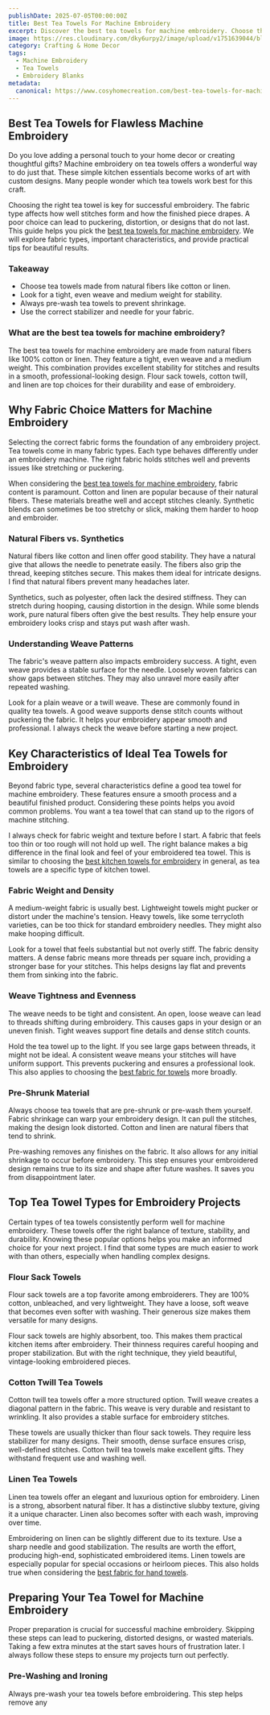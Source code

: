 ```yaml
---
publishDate: 2025-07-05T00:00:00Z
title: Best Tea Towels For Machine Embroidery
excerpt: Discover the best tea towels for machine embroidery. Choose the right fabric for beautiful, durable designs. Learn key tips for perfect stitches.
image: https://res.cloudinary.com/dky6urpy2/image/upload/v1751639044/blog_image_1751639043_jen2nz.webp
category: Crafting & Home Decor
tags:
  - Machine Embroidery
  - Tea Towels
  - Embroidery Blanks
metadata:
  canonical: https://www.cosyhomecreation.com/best-tea-towels-for-machine-embroidery
---
```


## Best Tea Towels for Flawless Machine Embroidery

Do you love adding a personal touch to your home decor or creating thoughtful gifts? Machine embroidery on tea towels offers a wonderful way to do just that. These simple kitchen essentials become works of art with custom designs. Many people wonder which tea towels work best for this craft.

Choosing the right tea towel is key for successful embroidery. The fabric type affects how well stitches form and how the finished piece drapes. A poor choice can lead to puckering, distortion, or designs that do not last. This guide helps you pick the [best tea towels for machine embroidery](https://www.cosyhomecreation.com/best-tea-towels-for-machine-embroidery). We will explore fabric types, important characteristics, and provide practical tips for beautiful results.

### Takeaway

*   Choose tea towels made from natural fibers like cotton or linen.
*   Look for a tight, even weave and medium weight for stability.
*   Always pre-wash tea towels to prevent shrinkage.
*   Use the correct stabilizer and needle for your fabric.

### What are the best tea towels for machine embroidery?

The best tea towels for machine embroidery are made from natural fibers like 100% cotton or linen. They feature a tight, even weave and a medium weight. This combination provides excellent stability for stitches and results in a smooth, professional-looking design. Flour sack towels, cotton twill, and linen are top choices for their durability and ease of embroidery.

## Why Fabric Choice Matters for Machine Embroidery

Selecting the correct fabric forms the foundation of any embroidery project. Tea towels come in many fabric types. Each type behaves differently under an embroidery machine. The right fabric holds stitches well and prevents issues like stretching or puckering.

When considering the [best tea towels for machine embroidery](https://www.cosyhomecreation.com/best-tea-towels-for-machine-embroidery), fabric content is paramount. Cotton and linen are popular because of their natural fibers. These materials breathe well and accept stitches cleanly. Synthetic blends can sometimes be too stretchy or slick, making them harder to hoop and embroider.

### Natural Fibers vs. Synthetics

Natural fibers like cotton and linen offer good stability. They have a natural give that allows the needle to penetrate easily. The fibers also grip the thread, keeping stitches secure. This makes them ideal for intricate designs. I find that natural fibers prevent many headaches later.

Synthetics, such as polyester, often lack the desired stiffness. They can stretch during hooping, causing distortion in the design. While some blends work, pure natural fibers often give the best results. They help ensure your embroidery looks crisp and stays put wash after wash.

### Understanding Weave Patterns

The fabric's weave pattern also impacts embroidery success. A tight, even weave provides a stable surface for the needle. Loosely woven fabrics can show gaps between stitches. They may also unravel more easily after repeated washing.

Look for a plain weave or a twill weave. These are commonly found in quality tea towels. A good weave supports dense stitch counts without puckering the fabric. It helps your embroidery appear smooth and professional. I always check the weave before starting a new project.

## Key Characteristics of Ideal Tea Towels for Embroidery

Beyond fabric type, several characteristics define a good tea towel for machine embroidery. These features ensure a smooth process and a beautiful finished product. Considering these points helps you avoid common problems. You want a tea towel that can stand up to the rigors of machine stitching.

I always check for fabric weight and texture before I start. A fabric that feels too thin or too rough will not hold up well. The right balance makes a big difference in the final look and feel of your embroidered tea towel. This is similar to choosing the [best kitchen towels for embroidery](https://cosyhomecreation.com/best-kitchen-towels-for-embroidery) in general, as tea towels are a specific type of kitchen towel.

### Fabric Weight and Density

A medium-weight fabric is usually best. Lightweight towels might pucker or distort under the machine's tension. Heavy towels, like some terrycloth varieties, can be too thick for standard embroidery needles. They might also make hooping difficult.

Look for a towel that feels substantial but not overly stiff. The fabric density matters. A dense fabric means more threads per square inch, providing a stronger base for your stitches. This helps designs lay flat and prevents them from sinking into the fabric.

### Weave Tightness and Evenness

The weave needs to be tight and consistent. An open, loose weave can lead to threads shifting during embroidery. This causes gaps in your design or an uneven finish. Tight weaves support fine details and dense stitch counts.

Hold the tea towel up to the light. If you see large gaps between threads, it might not be ideal. A consistent weave means your stitches will have uniform support. This prevents puckering and ensures a professional look. This also applies to choosing the [best fabric for towels](https://cosyhomecreation.com/best-fabric-for-towels) more broadly.

### Pre-Shrunk Material

Always choose tea towels that are pre-shrunk or pre-wash them yourself. Fabric shrinkage can warp your embroidery design. It can pull the stitches, making the design look distorted. Cotton and linen are natural fibers that tend to shrink.

Pre-washing removes any finishes on the fabric. It also allows for any initial shrinkage to occur before embroidery. This step ensures your embroidered design remains true to its size and shape after future washes. It saves you from disappointment later.

## Top Tea Towel Types for Embroidery Projects

Certain types of tea towels consistently perform well for machine embroidery. These towels offer the right balance of texture, stability, and durability. Knowing these popular options helps you make an informed choice for your next project. I find that some types are much easier to work with than others, especially when handling complex designs.

### Flour Sack Towels

Flour sack towels are a top favorite among embroiderers. They are 100% cotton, unbleached, and very lightweight. They have a loose, soft weave that becomes even softer with washing. Their generous size makes them versatile for many designs.

Flour sack towels are highly absorbent, too. This makes them practical kitchen items after embroidery. Their thinness requires careful hooping and proper stabilization. But with the right technique, they yield beautiful, vintage-looking embroidered pieces.

### Cotton Twill Tea Towels

Cotton twill tea towels offer a more structured option. Twill weave creates a diagonal pattern in the fabric. This weave is very durable and resistant to wrinkling. It also provides a stable surface for embroidery stitches.

These towels are usually thicker than flour sack towels. They require less stabilizer for many designs. Their smooth, dense surface ensures crisp, well-defined stitches. Cotton twill tea towels make excellent gifts. They withstand frequent use and washing well.

### Linen Tea Towels

Linen tea towels offer an elegant and luxurious option for embroidery. Linen is a strong, absorbent natural fiber. It has a distinctive slubby texture, giving it a unique character. Linen also becomes softer with each wash, improving over time.

Embroidering on linen can be slightly different due to its texture. Use a sharp needle and good stabilization. The results are worth the effort, producing high-end, sophisticated embroidered items. Linen towels are especially popular for special occasions or heirloom pieces. This also holds true when considering the [best fabric for hand towels](https://cosyhomecreation.com/best-fabric-for-hand-towels).

## Preparing Your Tea Towel for Machine Embroidery

Proper preparation is crucial for successful machine embroidery. Skipping these steps can lead to puckering, distorted designs, or wasted materials. Taking a few extra minutes at the start saves hours of frustration later. I always follow these steps to ensure my projects turn out perfectly.

### Pre-Washing and Ironing

Always pre-wash your tea towels before embroidering. This step helps remove any